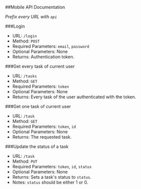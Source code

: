 ##Mobile API Documentation

*Prefix every URL with `api`*

###Login
- URL: `/login`
- Method: `POST`
- Required Parameters: `email`, `password`
- Optional Parameters: None
- Returns: Authentication token.

###Get every task of current user
- URL: `/tasks`
- Method: `GET`
- Required Parameters: `token`
- Optional Parameters: None
- Returns: Every task of the user authenticated with the token.

###Get one task of current user
- URL: `/task`
- Method: `GET`
- Required Parameters: `token`, `id`
- Optional Parameters: None
- Returns: The requested task.

###Update the status of a task
- URL: `/task`
- Method: `PUT`
- Required Parameters: `token`, `id`, `status`
- Optional Parameters: None
- Returns: Sets a task's status to `status`.
- Notes: `status` should be either 1 or 0.
